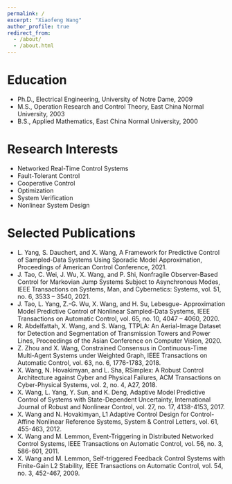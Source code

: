 ```yaml
---
permalink: /
excerpt: "Xiaofeng Wang"
author_profile: true
redirect_from: 
  - /about/
  - /about.html
---
```



Education
======
- Ph.D., Electrical Engineering, University of Notre Dame, 2009
- M.S., Operation Research and Control Theory, East China Normal University, 2003
- B.S., Applied Mathematics, East China Normal University, 2000

Research Interests
======
- Networked Real-Time Control Systems
- Fault-Tolerant Control
- Cooperative Control
- Optimization
- System Verification
- Nonlinear System Design  

Selected Publications
======
- L. Yang, S. Dauchert, and X. Wang, A Framework for Predictive Control of Sampled-Data Systems Using Sporadic Model Approximation, Proceedings of American Control Conference, 2021.
- J. Tao, C. Wei, J. Wu, X. Wang, and P. Shi, Nonfragile Observer-Based Control for Markovian Jump Systems Subject to Asynchronous Modes, IEEE Transactions on Systems, Man, and Cybernetics: Systems, vol. 51, no. 6, 3533 – 3540, 2021.
- J. Tao, L. Yang, Z.-G. Wu, X. Wang, and H. Su, Lebesgue- Approximation Model Predictive Control of Nonlinear Sampled-Data Systems, IEEE Transactions on Automatic Control, vol. 65, no. 10, 4047 – 4060, 2020.
- R. Abdelfattah, X. Wang, and S. Wang, TTPLA: An Aerial-Image Dataset for Detection and Segmentation of Transmission Towers and Power Lines, Proceedings of the Asian Conference on Computer Vision, 2020.
- Z. Zhou and X. Wang, Constrained Consensus in Continuous-Time Multi-Agent Systems under Weighted Graph, IEEE Transactions on Automatic Control, vol. 63, no. 6, 1776-1783, 2018.
- X. Wang, N. Hovakimyan, and L. Sha, RSimplex: A Robust Control Architecture against Cyber and Physical Failures, ACM Transactions on Cyber-Physical Systems, vol. 2, no. 4, A27, 2018.
- X. Wang, L. Yang, Y. Sun, and K. Deng, Adaptive Model Predictive Control of Systems with State-Dependent Uncertainty, International Journal of Robust and Nonlinear Control, vol. 27, no. 17, 4138-4153, 2017.
- X. Wang and N. Hovakimyan, L1 Adaptive Control Design for Control-Affine Nonlinear Reference Systems, System & Control Letters, vol. 61, 455-463, 2012.
- X. Wang and M. Lemmon, Event-Triggering in Distributed Networked Control Systems, IEEE Transactions on Automatic Control, vol. 56, no. 3, 586-601, 2011.
- X. Wang and M. Lemmon, Self-triggered Feedback Control Systems with Finite-Gain L2 Stability, IEEE Transactions on Automatic Control, vol. 54, no. 3, 452-467, 2009.


